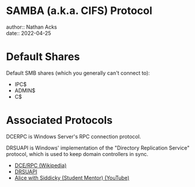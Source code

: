 # SAMBA (a.k.a. CIFS) Protocol

author:: Nathan Acks  
date:: 2022-04-25

# Default Shares

Default SMB shares (which you generally can't connect to):

* IPC$
* ADMIN$
* C$

# Associated Protocols

DCERPC is Windows Server's RPC connection protocol.

DRSUAPI is Windows' implementation of the "Directory Replication Service" protocol, which is used to keep domain controllers in sync.

* [DCE/RPC (Wikipedia)](https://en.wikipedia.org/wiki/DCE/RPC)
* [DRSUAPI](https://wiki.samba.org/index.php/DRSUAPI)
* [Alice with Siddicky (Student Mentor) (YouTube)](https://www.youtube.com/watch?v=Zma6Mk5bEI8)
